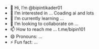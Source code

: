 - 👋 Hi, I’m @bipintikader01
- 👀 I’m interested in ... Coading ai and lots
- 🌱 I’m currently learning ...
- 💞️ I’m looking to collaborate on ...
- 📫 How to reach me ... t.me/bipin101
- 😄 Pronouns: ...
- ⚡ Fun fact: ...

<!---
bipintikader01/bipintikader01 is a ✨ special ✨ repository because its `README.md` (this file) appears on your GitHub profile.
You can click the Preview link to take a look at your changes.
--->
